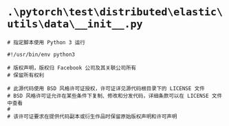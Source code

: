 # `.\pytorch\test\distributed\elastic\utils\data\__init__.py`

```
# 指定脚本使用 Python 3 运行

#!/usr/bin/env python3

# 版权声明，版权归 Facebook 公司及其关联公司所有
# 保留所有权利

# 此源代码使用 BSD 风格许可证授权，许可证详见源代码根目录下的 LICENSE 文件
# BSD 风格许可证允许在某些条件下复制、修改和分发代码，详细条款可以在 LICENSE 文件中查看
#
# 该许可证要求在提供代码副本或衍生作品时保留原始版权声明和许可声明
```